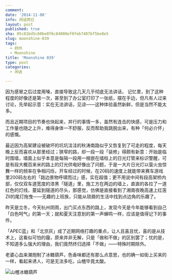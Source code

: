 ```yaml
---
comment: 
date: '2014-11-08'
info: 闲话而已
layout: post
published: true
sha: 05c81bd5c60be8f6c84008ef0feb7407bf5be8e5
slug: moonshine-039
tags:
  - 杭州
  - Moonshine
title: 'Moonshine 039'
type: post
categories:
  - 闲话

---
```




因为感冒之后过度用嗓，直接导致这几天几乎彻底无法讲话， 记忆里，到了这种程度的好像还是第一次，甚至到了办公室打印了一张纸，摆在手边，但凡有人过来讨论，先举起示意：实在无法讲话，见谅——这种体验虽然新鲜，但是当然不能太多。

而且近期项目的节奏也快起来，并行的事情一多，虽然有连击的快感，可是压力和工作量也随之上升，难得身体一不舒服，反而帮助我跳脱出来，有种「何必介怀」的感慨。

最近因为高架建设被破坏的坑坑洼洼的秋涛南路似乎又恢复到了可走的程度，每天晚上反而喜欢从那里经过；狭窄的路，却一段一段「装修」得颇有新意：开始是临时围墙，墙面上似乎本意是每隔一段用一根嵌在墙柱上的日光灯管来标识警醒，可是有段大概百来米的路上的灯光供电好像出了问题，于是一大片日光灯以萤火虫惊舞一样的频率在争相闪烁，开车经过的时候，在20码的速度上就能带来赛车游戏里200码左右的「路边景物呼啸而过」感，实在超值；更不用说中间有段高架桥内部，仅仅双车道宽度的漆黑「隧道」里，施工方在两边的墙上，直直的各拉了一道红色的灯线，蔓延到隧道的尽头，那感觉，仿佛是直接看到了湘南夜晚高速上红莲ZII的尾灯拖曳——无趣的上班族，只能从琐屑的生活中找到点边角的乐趣了。

昨天是立冬，今天杭州阴雨，出门买点东西的路上，发现今天是今年能够看到自己「白色呵气」的第一天；就和夏天注意到的第一声蝉鸣一样，应该是值得记下的事件。

「APEC蓝」和「北京灰」成了近期网络打趣的重点，让人且喜且忧，喜的是从技术上，这看似可怕的霾，原来并非无解，只是「做和不做」的区别罢了；忧的是，不知道多么强大的理由，我们竟然终归选择「不做」——特殊时期除外。


老婆心血来潮炮制了冰糖葫芦，色香味都还有那么点意思，也的确一如街上买来的一样，看起来诱人，可是无法多吃，山楂毕竟太酸。

![山楂冰糖葫芦](http://image.vsco.co/1/544b63f8332bf1057790/545e031e726708de708b4679/800x600/cfc8942a-5af8-4b41-9c7a-babe5ebfeb63.jpg)
